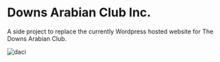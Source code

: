 # Downs Arabian Club Inc.

A side project to replace the currently Wordpress hosted website for The Downs Arabian Club.

![daci](https://user-images.githubusercontent.com/61951940/168175076-c9952131-361b-4b37-aafd-aae87004f467.gif)
